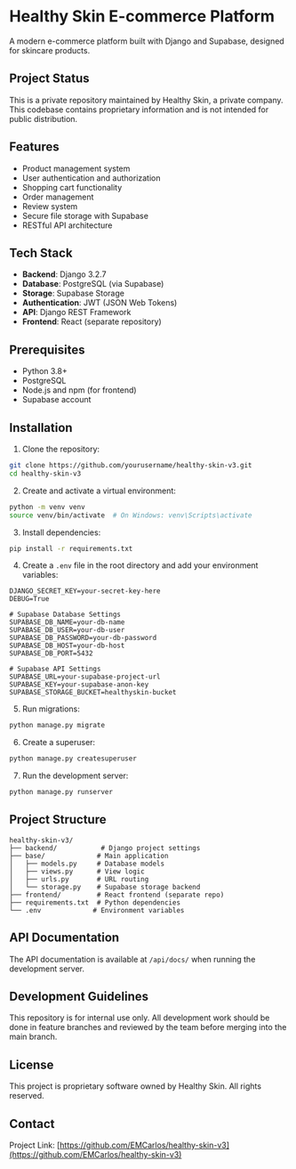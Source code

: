 # Healthy Skin E-commerce Platform

A modern e-commerce platform built with Django and Supabase, designed for skincare products.

## Project Status

This is a private repository maintained by Healthy Skin, a private company. This codebase contains proprietary information and is not intended for public distribution.

## Features

- Product management system
- User authentication and authorization
- Shopping cart functionality
- Order management
- Review system
- Secure file storage with Supabase
- RESTful API architecture

## Tech Stack

- **Backend**: Django 3.2.7
- **Database**: PostgreSQL (via Supabase)
- **Storage**: Supabase Storage
- **Authentication**: JWT (JSON Web Tokens)
- **API**: Django REST Framework
- **Frontend**: React (separate repository)

## Prerequisites

- Python 3.8+
- PostgreSQL
- Node.js and npm (for frontend)
- Supabase account

## Installation

1. Clone the repository:

```bash
git clone https://github.com/yourusername/healthy-skin-v3.git
cd healthy-skin-v3
```

2. Create and activate a virtual environment:

```bash
python -m venv venv
source venv/bin/activate  # On Windows: venv\Scripts\activate
```

3. Install dependencies:

```bash
pip install -r requirements.txt
```

4. Create a `.env` file in the root directory and add your environment variables:

```env
DJANGO_SECRET_KEY=your-secret-key-here
DEBUG=True

# Supabase Database Settings
SUPABASE_DB_NAME=your-db-name
SUPABASE_DB_USER=your-db-user
SUPABASE_DB_PASSWORD=your-db-password
SUPABASE_DB_HOST=your-db-host
SUPABASE_DB_PORT=5432

# Supabase API Settings
SUPABASE_URL=your-supabase-project-url
SUPABASE_KEY=your-supabase-anon-key
SUPABASE_STORAGE_BUCKET=healthyskin-bucket
```

5. Run migrations:

```bash
python manage.py migrate
```

6. Create a superuser:

```bash
python manage.py createsuperuser
```

7. Run the development server:

```bash
python manage.py runserver
```

## Project Structure

```
healthy-skin-v3/
├── backend/           # Django project settings
├── base/             # Main application
│   ├── models.py     # Database models
│   ├── views.py      # View logic
│   ├── urls.py       # URL routing
│   └── storage.py    # Supabase storage backend
├── frontend/         # React frontend (separate repo)
├── requirements.txt  # Python dependencies
└── .env             # Environment variables
```

## API Documentation

The API documentation is available at `/api/docs/` when running the development server.

## Development Guidelines

This repository is for internal use only. All development work should be done in feature branches and reviewed by the team before merging into the main branch.

## License

This project is proprietary software owned by Healthy Skin. All rights reserved.

## Contact

Project Link: [https://github.com/EMCarlos/healthy-skin-v3](https://github.com/EMCarlos/healthy-skin-v3)

